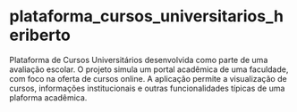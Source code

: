 # plataforma_cursos_universitarios_heriberto
Plataforma de Cursos Universitários desenvolvida como parte de uma avaliação escolar. O projeto simula um portal acadêmica de uma faculdade, com foco na oferta de cursos online. A aplicação permite a visualização de cursos, informações institucionais e outras funcionalidades típicas de uma plaforma acadêmica.
